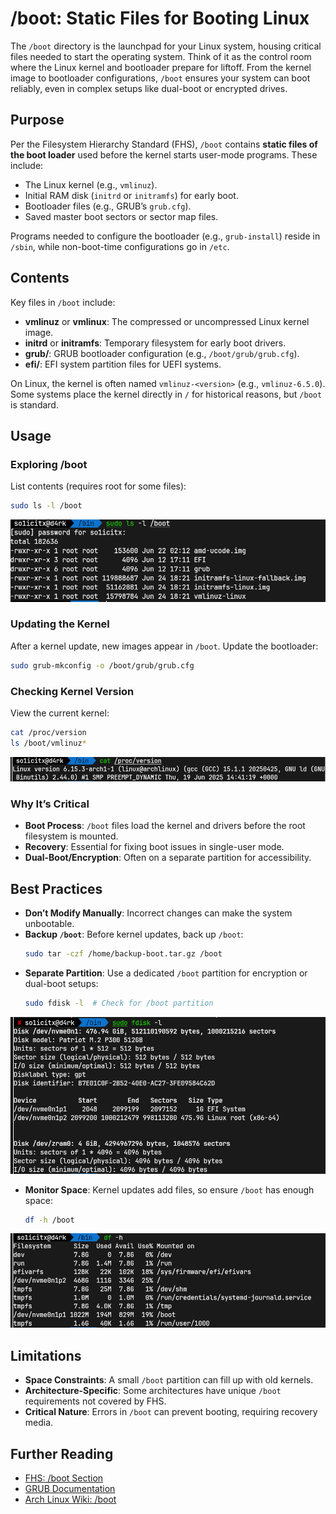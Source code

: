 # /boot: Static Files for Booting Linux

The `/boot` directory is the launchpad for your Linux system, housing critical files needed to start the operating system. Think of it as the control room where the Linux kernel and bootloader prepare for liftoff. From the kernel image to bootloader configurations, `/boot` ensures your system can boot reliably, even in complex setups like dual-boot or encrypted drives.

## Purpose

Per the Filesystem Hierarchy Standard (FHS), `/boot` contains **static files of the boot loader** used before the kernel starts user-mode programs. These include:
- The Linux kernel (e.g., `vmlinuz`).
- Initial RAM disk (`initrd` or `initramfs`) for early boot.
- Bootloader files (e.g., GRUB’s `grub.cfg`).
- Saved master boot sectors or sector map files.

Programs needed to configure the bootloader (e.g., `grub-install`) reside in `/sbin`, while non-boot-time configurations go in `/etc`.

## Contents

Key files in `/boot` include:
- **vmlinuz** or **vmlinux**: The compressed or uncompressed Linux kernel image.
- **initrd** or **initramfs**: Temporary filesystem for early boot drivers.
- **grub/**: GRUB bootloader configuration (e.g., `/boot/grub/grub.cfg`).
- **efi/**: EFI system partition files for UEFI systems.

On Linux, the kernel is often named `vmlinuz-<version>` (e.g., `vmlinuz-6.5.0`). Some systems place the kernel directly in `/` for historical reasons, but `/boot` is standard.

## Usage

### Exploring /boot
List contents (requires root for some files):
```bash
sudo ls -l /boot
```
![boot](./../screenshots/7.png)

### Updating the Kernel
After a kernel update, new images appear in `/boot`. Update the bootloader:
```bash
sudo grub-mkconfig -o /boot/grub/grub.cfg
```

### Checking Kernel Version
View the current kernel:
```bash
cat /proc/version
ls /boot/vmlinuz*
```
![boot](./../screenshots/8.png)

### Why It’s Critical
- **Boot Process**: `/boot` files load the kernel and drivers before the root filesystem is mounted.
- **Recovery**: Essential for fixing boot issues in single-user mode.
- **Dual-Boot/Encryption**: Often on a separate partition for accessibility.

## Best Practices
- **Don’t Modify Manually**: Incorrect changes can make the system unbootable.
- **Backup `/boot`**: Before kernel updates, back up `/boot`:
  ```bash
  sudo tar -czf /home/backup-boot.tar.gz /boot
  ```
- **Separate Partition**: Use a dedicated `/boot` partition for encryption or dual-boot setups:
  ```bash
  sudo fdisk -l  # Check for /boot partition
  ```
![boot](./../screenshots/9.png)

- **Monitor Space**: Kernel updates add files, so ensure `/boot` has enough space:
  ```bash
  df -h /boot
  ```
![boot](./../screenshots/10.png)

## Limitations
- **Space Constraints**: A small `/boot` partition can fill up with old kernels.
- **Architecture-Specific**: Some architectures have unique `/boot` requirements not covered by FHS.
- **Critical Nature**: Errors in `/boot` can prevent booting, requiring recovery media.

## Further Reading
- [FHS: /boot Section](http://www.pathname.com/fhs/)
- [GRUB Documentation](https://www.gnu.org/software/grub/manual/)
- [Arch Linux Wiki: /boot](https://wiki.archlinux.org/title/Arch_boot_process)


